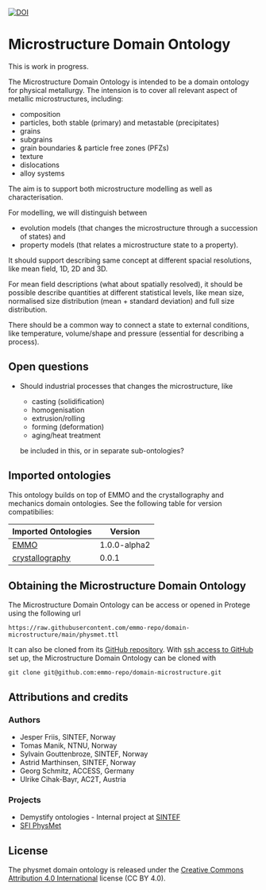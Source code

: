 [![DOI](https://zenodo.org/badge/348298817.svg)](https://zenodo.org/badge/latestdoi/348298817)


Microstructure Domain Ontology
==============================
This is work in progress.

The Microstructure Domain Ontology is intended to be a domain ontology
for physical metallurgy.  The intension is to cover all relevant
aspect of metallic microstructures, including:
  - composition
  - particles, both stable (primary) and metastable (precipitates)
  - grains
  - subgrains
  - grain boundaries & particle free zones (PFZs)
  - texture
  - dislocations
  - alloy systems

The aim is to support both microstructure modelling as well as
characterisation.

For modelling, we will distinguish between
  - evolution models (that changes the microstructure through a
    succession of states) and
  - property models (that relates a microstructure state to a property).

It should support describing same concept at different spacial
resolutions, like mean field, 1D, 2D and 3D.

For mean field descriptions (what about spatially resolved), it should
be possible describe quantities at different statistical levels, like
mean size, normalised size distribution (mean + standard deviation)
and full size distribution.

There should be a common way to connect a state to external
conditions, like temperature, volume/shape and pressure (essential for
describing a process).


Open questions
--------------
* Should industrial processes that changes the microstructure, like
    - casting (solidification)
    - homogenisation
    - extrusion/rolling
    - forming (deformation)
    - aging/heat treatment

  be included in this, or in separate sub-ontologies?



Imported ontologies
-------------------
This ontology builds on top of EMMO and the crystallography and
mechanics domain ontologies. See the following table for version
compatibilies:

| Imported Ontologies  | Version           |
| -------------------- | ----------------- |
| [EMMO][1]            | 1.0.0-alpha2      |
| [crystallography][2] | 0.0.1             |


Obtaining the Microstructure Domain Ontology
--------------------------------------------
The Microstructure Domain Ontology can be access or opened in Protege
using the following url

    https://raw.githubusercontent.com/emmo-repo/domain-microstructure/main/physmet.ttl

It can also be cloned from its [GitHub repository][3].  With [ssh
access to GitHub][github-ssh] set up, the Microstructure Domain
Ontology can be cloned with

    git clone git@github.com:emmo-repo/domain-microstructure.git



Attributions and credits
------------------------
### Authors
- Jesper Friis, SINTEF, Norway
- Tomas Manik, NTNU, Norway
- Sylvain Gouttenbroze, SINTEF, Norway
- Astrid Marthinsen, SINTEF, Norway
- Georg Schmitz, ACCESS, Germany
- Ulrike Cihak-Bayr, AC2T, Austria


### Projects
- Demystify ontologies - Internal project at [SINTEF](www.sintef.no)
- [SFI PhysMet](https://www.ntnu.edu/physmet)


License
-------
The physmet domain ontology is released under the [Creative Commons
Attribution 4.0
International](https://creativecommons.org/licenses/by/4.0/legalcode)
license (CC BY 4.0).


[1]: https://github.com/emmo-repo/EMMO
[2]: https://github.com/emmo-repo/domain-crystallography
[3]: https://github.com/emmo-repo/domain-microstructure
[github]: https://github.com/
[github-ssh]: https://docs.github.com/en/github/authenticating-to-github/generating-a-new-ssh-key-and-adding-it-to-the-ssh-agent
